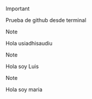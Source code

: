 >[!IMPORTANT]
>Prueba de github desde terminal

>[!NOTE]
>Hola usiadhisaudiu

>[!NOTE]
>Hola soy Luis

>[!NOTE]
>Hola soy maria

